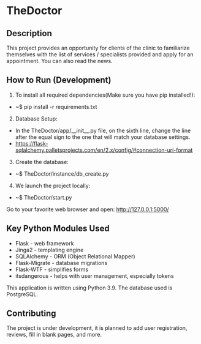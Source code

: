 # TheDoctor

## Description
This project provides an opportunity for clients of the clinic to familiarize themselves with the list of
services / specialists provided and apply for an appointment. You can also read the news.

## How to Run (Development)
1. To install all required dependencies(Make sure you have pip installed!):
* ~$ pip install -r requirements.txt

2. Database Setup:
* In the TheDoctor/app/\_\_init__.py file, on the sixth line, change the line after the equal sign to the one that will match 
  your database settings.
* <https://flask-sqlalchemy.palletsprojects.com/en/2.x/config/#connection-uri-format>  

3. Create the database:
* ~$ TheDoctor/instance/db_create.py

4. We launch the project locally:
* ~$ TheDoctor/start.py

Go to your favorite web browser and open: http://127.0.0.1:5000/

## Key Python Modules Used
* Flask - web framework
* Jinga2 - templating engine
* SQLAlchemy - ORM (Object Relational Mapper)
* Flask-Migrate - database migrations
* Flask-WTF - simplifies forms
* itsdangerous - helps with user management, especially tokens

This application is written using Python 3.9.  The database used is PostgreSQL.

## Contributing
The project is under development, it is planned to add user registration, reviews, fill in blank pages, and more.
